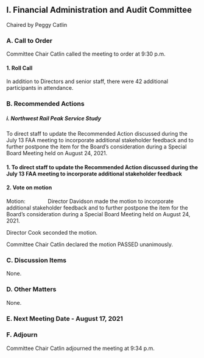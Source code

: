 ## I. Financial Administration and Audit Committee

Chaired by Peggy Catlin

### A. Call to Order

Committee Chair Catlin called the meeting to order at 9:30 p.m.

#### 1. Roll Call

In addition to Directors and senior staff, there were 42 additional participants in attendance.

### B. Recommended Actions

##### i. Northwest Rail Peak Service Study

To direct staff to update the Recommended Action discussed during the July 13 FAA meeting to incorporate additional stakeholder feedback and to further postpone the item for the Board’s consideration during a Special Board Meeting held on August 24, 2021.

#### 1. To direct staff to update the Recommended Action discussed during the July 13 FAA meeting to incorporate additional stakeholder feedback

#### 2. Vote on motion

Motion:               Director Davidson made the motion to incorporate additional stakeholder feedback and to further postpone the item for the Board’s consideration during a Special Board Meeting held on August 24, 2021.

Director Cook seconded the motion.

Committee Chair Catlin declared the motion PASSED unanimously.

### C. Discussion Items

None.

### D. Other Matters

None.

### E. Next Meeting Date - August 17, 2021

### F. Adjourn

Committee Chair Catlin adjourned the meeting at 9:34 p.m.